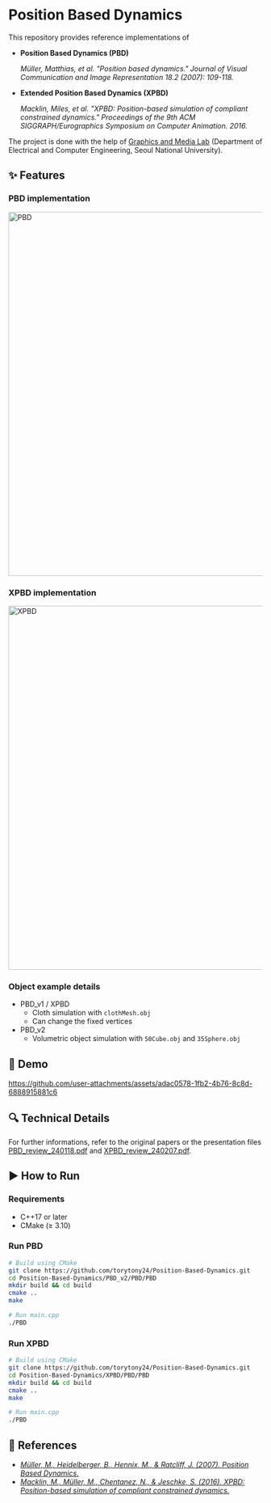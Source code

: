 # Position Based Dynamics

This repository provides reference implementations of
- **Position Based Dynamics (PBD)**

    _Müller, Matthias, et al. "Position based dynamics." Journal of Visual Communication and Image Representation 18.2 (2007): 109-118._

- **Extended Position Based Dynamics (XPBD)**

    _Macklin, Miles, et al. "XPBD: Position-based simulation of compliant constrained dynamics." Proceedings of the 9th ACM SIGGRAPH/Eurographics Symposium on Computer Animation. 2016._

The project is done with the help of [Graphics and Media Lab](http://graphics.snu.ac.kr/) (Department of Electrical and Computer Engineering, Seoul National University).

## ✨ Features

### PBD implementation

<img width="1280" height="720" alt="PBD" src="https://github.com/user-attachments/assets/32a57f58-5f8d-424e-be43-cf1d7aabfeda" />

### XPBD implementation

<img width="1280" height="720" alt="XPBD" src="https://github.com/user-attachments/assets/91b9fb59-965e-49b5-bd4d-1e7ae3c81738" />

### Object example details

- PBD_v1 / XPBD
    - Cloth simulation with `clothMesh.obj`
    - Can change the fixed vertices
- PBD_v2
  - Volumetric object simulation with `50Cube.obj` and `35Sphere.obj`

## 🎥 Demo

https://github.com/user-attachments/assets/adac0578-1fb2-4b76-8c8d-6888915881c6

## 🔍 Technical Details

For further informations, refer to the original papers or the presentation files [PBD_review_240118.pdf](./PBD_review_240118.pdf) and [XPBD_review_240207.pdf](./XPBD_review_240207.pdf).

## ▶️ How to Run

### Requirements
- C++17 or later
- CMake (≥ 3.10)

### Run PBD
```bash
# Build using CMake
git clone https://github.com/torytony24/Position-Based-Dynamics.git
cd Position-Based-Dynamics/PBD_v2/PBD/PBD
mkdir build && cd build
cmake ..
make

# Run main.cpp
./PBD
```

### Run XPBD
```bash
# Build using CMake
git clone https://github.com/torytony24/Position-Based-Dynamics.git
cd Position-Based-Dynamics/XPBD/PBD/PBD
mkdir build && cd build
cmake ..
make

# Run main.cpp
./PBD
```

## 📝 References

- [_Müller, M., Heidelberger, B., Hennix, M., & Ratcliff, J. (2007). Position Based Dynamics._](https://matthias-research.github.io/pages/publications/posBasedDyn.pdf)
- [_Macklin, M., Müller, M., Chentanez, N., & Jeschke, S. (2016). XPBD: Position-based simulation of compliant constrained dynamics._](https://matthias-research.github.io/pages/publications/XPBD.pdf)
